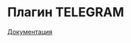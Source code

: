 # Плагин TELEGRAM

[Документация](https://e154.github.io/smart-home/ru/docs/plugins/notify/telegram/)
